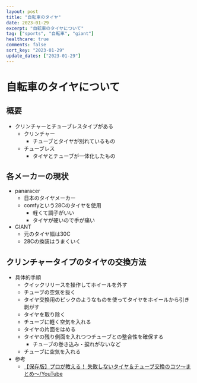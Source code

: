 ```yaml
---
layout: post
title: "自転車のタイヤ"
date: 2023-01-29
excerpt: "自転車のタイヤについて"
tag: ["sports", "自転車", "giant"]
healthcare: true
comments: false
sort_key: "2023-01-29"
update_dates: ["2023-01-29"]
---
```


# 自転車のタイヤについて

## 概要
 - クリンチャーとチューブレスタイプがある
   - クリンチャー
     - チューブとタイヤが別れているもの
   - チューブレス
     - タイヤとチューブが一体化したもの

## 各メーカーの現状
 - panaracer
   - 日本のタイヤメーカー
   - comfyという28Cのタイヤを使用
     - 軽くて調子がいい
     - タイヤが硬いので手が痛い
 - GIANT 
   - 元のタイヤ幅は30C
   - 28Cの換装はうまくいく

## クリンチャータイプのタイヤの交換方法
 - 具体的手順
   - クイックリリースを操作してホイールを外す
   - チューブの空気を抜く
   - タイヤ交換用のピックのようなものを使ってタイヤをホイールから引き剥がす
   - タイヤを取り除く
   - チューブに軽く空気を入れる
   - タイヤの片面をはめる
   - タイヤの残り側面を入れつつチューブとの整合性を確保する
     - チューブの巻き込み・捩れがないなど
   - チューブに空気を入れる
 - 参考
   - [【保存版】プロが教える！ 失敗しないタイヤ＆チューブ交換のコツ〜まとめ〜/YouTube](https://www.youtube.com/watch?v=h9R0G6SrcgE&ab_channel=CycleSports)

